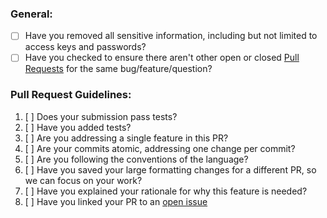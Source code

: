 <!-- If this is your first PR, welcome! Please make sure you read the [contributing guidelines](.github/CONTRIBUTING.md). -->
<!-- Ensure your PR title complies with the following guidelines
    1. All PRs titles should start with one of the following prefixes
         - `[fix]` for PRs related to bug fixes and patches
         - `[feat]` for PRs related to new features
         - `[improvement]` for PRs related to improvements of existing features
         - `[test]` for PRs related to tests
         - `[CI]` for PRs related to repo CI improvements
         - `[docs]` for PRs related to documentation updates
         - `[deps]` for PRs related to dependency updates
   2. if a PR introduces a breaking change it should include `[breaking]` in the title
   3. if a PR introduces a deprecation it should include `[deprecation]` in the title
-->
### General:

* [ ] Have you removed all sensitive information, including but not limited to access keys and passwords?
* [ ] Have you checked to ensure there aren't other open or closed [Pull Requests](../../pulls) for the same bug/feature/question?

### Pull Request Guidelines:

1. [ ] Does your submission pass tests?
1. [ ] Have you added tests? 
1. [ ] Are you addressing a single feature in this PR? 
1. [ ] Are your commits atomic, addressing one change per commit?
1. [ ] Are you following the conventions of the language? 
1. [ ] Have you saved your large formatting changes for a different PR, so we can focus on your work?
1. [ ] Have you explained your rationale for why this feature is needed? 
1. [ ] Have you linked your PR to an [open issue](https://blog.github.com/2013-05-14-closing-issues-via-pull-requests/)

